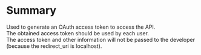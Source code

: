 # Summary

Used to generate an OAuth access token to access the API.  
The obtained access token should be used by each user.  
The access token and other information will not be passed to the developer (because the redirect_uri is localhost).
